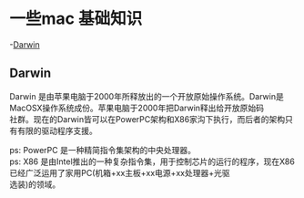 # 一些mac 基础知识

-[Darwin](#Darwin)

## Darwin

Darwin 是由苹果电脑于2000年所释放出的一个开放原始操作系统。Darwin是MacOSX操作系统成份。苹果电脑于2000年把Darwin释出给开放原始码  
社群。现在的Darwin皆可以在PowerPC架构和X86家沟下执行，而后者的架构只有有限的驱动程序支援。  

ps: PowerPC 是一种精简指令集架构的中央处理器。   
ps: X86 是由Intel推出的一种复杂指令集，用于控制芯片的运行的程序，现在X86已经广泛运用了家用PC(机箱+xx主板+xx电源+xx处理器+光驱  
选装)的领域。  

